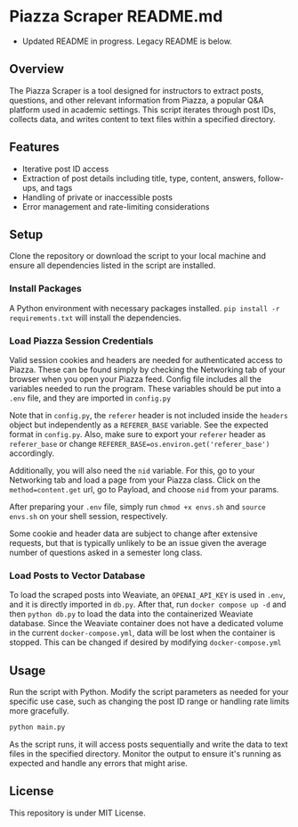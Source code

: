 # Piazza Scraper README.md

- Updated README in progress. Legacy README is below.

## Overview

The Piazza Scraper is a tool designed for instructors to extract posts, questions, and other relevant information from Piazza, a popular Q&A platform used in academic settings. This script iterates through post IDs, collects data, and writes content to text files within a specified directory.

## Features

- Iterative post ID access
- Extraction of post details including title, type, content, answers, follow-ups, and tags
- Handling of private or inaccessible posts
- Error management and rate-limiting considerations

## Setup

Clone the repository or download the script to your local machine and ensure all dependencies listed in the script are installed.

### Install Packages

A Python environment with necessary packages installed. `pip install -r requirements.txt` will install the dependencies.

### Load Piazza Session Credentials

Valid session cookies and headers are needed for authenticated access to Piazza. These can be found simply by checking the Networking tab of your browser when you open your Piazza feed. Config file includes all the variables needed to run the program. These variables should be put into a `.env` file, and they are imported in `config.py`

Note that in `config.py`, the `referer` header is not included inside the `headers` object but independently as a `REFERER_BASE` variable. See the expected format in `config.py`. Also, make sure to export your `referer` header as `referer_base` or change `REFERER_BASE=os.environ.get('referer_base')` accordingly.

Additionally, you will also need the `nid` variable. For this, go to your Networking tab and load a page from your Piazza class. Click on the `method=content.get` url, go to Payload, and choose `nid` from your params.

After preparing your `.env` file, simply run `chmod +x envs.sh` and `source envs.sh` on your shell session, respectively.

Some cookie and header data are subject to change after extensive requests, but that is typically unlikely to be an issue given the average number of questions asked in a semester long class.

### Load Posts to Vector Database

To load the scraped posts into Weaviate, an `OPENAI_API_KEY` is used in `.env`, and it is directly imported in `db.py`. After that, run `docker compose up -d` and then `python db.py` to load the data into the containerized Weaviate database. Since the Weaviate container does not have a dedicated volume in the current `docker-compose.yml`, data will be lost when the container is stopped. This can be changed if desired by modifying `docker-compose.yml`

## Usage

Run the script with Python. Modify the script parameters as needed for your specific use case, such as changing the post ID range or handling rate limits more gracefully.

```bash
python main.py
```

As the script runs, it will access posts sequentially and write the data to text files in the specified directory. Monitor the output to ensure it's running as expected and handle any errors that might arise.

## License

This repository is under MIT License.
